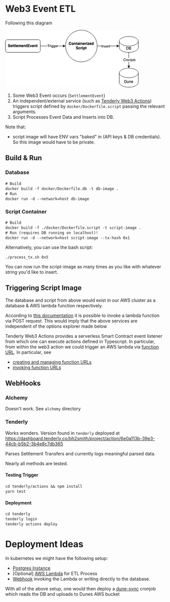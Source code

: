 # Web3 Event ETL

Following this diagram

![Diagram](./static/GrandScheme.png)

1. Some Web3 Event occurs (`SettlementEvent`)
2. An independent/external service (such as [Tenderly Web3 Actions](https://tenderly.co/web3-actions)) triggers script
   defined by `docker/Dockerfile.script` passing the relevant arguments.
3. Script Processes Event Data and Inserts into DB.

Note that:

- script image will have ENV vars "baked" in (API keys & DB credentials). So this image would have to be private.

## Build & Run

### Database

```shell
# Build
docker build -f docker/Dockerfile.db -t db-image .
# Run
docker run -d --network=host db-image
```

### Script Container

```shell
# Build
docker build -f ./docker/Dockerfile.script -t script-image .
# Run (requires DB running on localhost)!
docker run -d --network=host script-image --tx-hash 0x1
```

Alternatively, you can use the bash script:

```shell
./process_tx.sh 0x5
```

You can now run the script-image as many times as you like with whatever string you'd like to insert.

## Triggering Script Image

The database and script from above would exist in our AWS cluster as a database & AWS lambda function respectively.

According to [this documentation](https://docs.aws.amazon.com/lambda/latest/dg/lambda-invocation.html) it is possible to
invoke a lambda function via POST request.
This would imply that the above services are independent of the options explorer made below

Tenderly Web3 Actions provides a serverless Smart Contract event listener from which one can execute actions defined in
Typescript. In particular, from within the web3 action we could trigger an AWS lambda
via [function URL](https://docs.aws.amazon.com/lambda/latest/dg/lambda-urls.html). In particular, see

- [creating and managing function URLs](https://docs.aws.amazon.com/lambda/latest/dg/urls-configuration.html)
- [invoking function URLs](https://docs.aws.amazon.com/lambda/latest/dg/urls-invocation.html)

## WebHooks

### Alchemy

Doesn't work. See `alchemy` directory

### Tenderly

Works wonders. Version found in `tenderly` deployed at
https://dashboard.tenderly.co/bh2smith/project/action/6e0a113b-39e3-44cb-b5b2-3b4e8c7db365

Parses Settlement Transfers and currently logs meaningful parsed data.

Nearly all methods are tested.

#### Testing Trigger

```shell
cd tenderly/actions && npm install
yarn test
```

#### Deployment

```shell
cd tenderly
tenderly login
tenderly actions deploy
```

# Deployment Ideas

In kubernetes we might have the following setup:

- [Postgres Instance](https://gist.github.com/anaisbetts/2244d6517dc2cc09b4470e6f68c2bec1)
- [Optional] [AWS Lambda](https://docs.aws.amazon.com/lambda/latest/dg/lambda-invocation.html) for ETL Process
- [Webhook](https://dashboard.tenderly.co/bh2smith/project/action/6e0a113b-39e3-44cb-b5b2-3b4e8c7db365) invoking
  the Lambda or writing directly to the database.

With all of the above setup, one would then deploy a [dune-sync](https://github.com/cowprotocol/dune-sync) cronjob which
reads the DB and uploads to Dunes AWS bucket